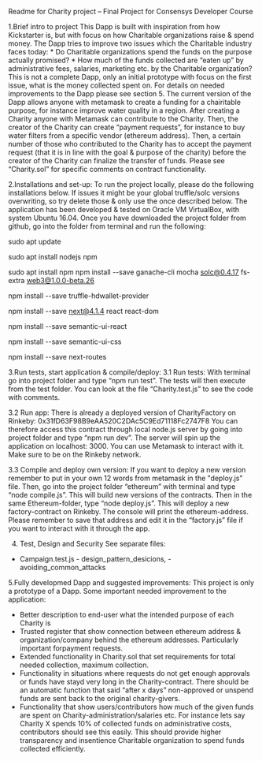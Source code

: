 Readme for Charity project – Final Project for Consensys Developer Course

1.Brief intro to project 
This Dapp is built with inspiration from how Kickstarter is, but with focus on how Charitable organizations raise & spend money. The Dapp tries to improve two issues which the Charitable industry faces today: * Do Charitable organizations spend the funds on the purpose actually promised? * How much of the funds collected are “eaten up” by administrative fees, salaries, marketing etc. by the Charitable organization? This is not a complete Dapp, only an initial prototype with focus on the first issue, what is the money collected spent on. For details on needed improvements to the Dapp please see section 5.
The current version of the Dapp allows anyone with metamask to create a funding for a chairitable purpose, for instance improve water quality in a region. After creating a Charity anyone with Metamask can contribute to the Charity. Then, the creator of the Charity can create “payment requests”, for instance to buy water filters from a specific vendor (ethereum address). Then, a certain number of those who contributed to the Charity has to accept the payment request (that it is in line with the goal & purpose of the charity) before the creator of the Charity can finalize the transfer of funds. Please see “Charity.sol” for specific comments on contract functionality.

2.Installations and set-up:
To run the project locally, please do the following installations below. If issues it might be your global truffle/solc versions overwriting, so try delete those & only use the once described below. The application has been developed & tested on Oracle VM VirtualBox, with system Ubuntu 16.04.
Once you have downloaded the project folder from github, go into the folder from terminal and run the following:

sudo apt update

sudo apt install nodejs npm

sudo apt install npm npm install --save ganache-cli mocha solc@0.4.17 fs-extra web3@1.0.0-beta.26

npm install --save truffle-hdwallet-provider

npm install --save next@4.1.4 react react-dom

npm install --save semantic-ui-react

npm install --save semantic-ui-css

npm install --save next-routes

3.Run tests, start application & compile/deploy:
3.1 Run tests: With terminal go into project folder and type “npm run test”. The tests will then execute from the test folder. You can look at the file “Charity.test.js” to see the code with comments.

3.2 Run app: There is already a deployed version of CharityFactory on Rinkeby: 0x31fD63F98B9eAA520C2DAc5C9Ed71118Fc2747F8 You can therefore access this contract through local node.js server by going into project folder and type “npm run dev”. The server will spin up the application on localhost: 3000. You can use Metamask to interact with it. Make sure to be on the Rinkeby network.

3.3 Compile and deploy own version: If you want to deploy a new version remember to put in your own 12 words from metamask in the "deploy.js" file. Then, go into the project folder “ethereum” with terminal and type “node compile.js”. This will build new versions of the contracts. Then in the same Ethereum-folder, type “node deploy.js”. This will deploy a new factory-contract on Rinkeby. The console will print the ethereum-address. Please remember to save that address and edit it in the “factory.js” file if you want to interact with it through the app.



4. Test, Design and Security See separate files:
- Campaign.test.js - design_pattern_desicions, - avoiding_common_attacks


5.Fully developmed Dapp and suggested improvements:
This project is only a prototype of a Dapp. Some important needed improvement to the application:

- Better description to end-user what the intended purpose of each Charity is
- Trusted register that show connection between ethereum address & organization/company behind the ethereum addresses. Particularly important forpayment requests.
- Extended functionality in Charity.sol that set requirements for total needed collection, maximum collection.
- Functionality in situations where requests do not get enough approvals or funds have stayd very long in the Charity-contract. There should be an automatic function that said “after x days” non-approved or unspend funds are sent back to the original charity-givers.
- Functionality that show users/contributors how much of the given funds are spent on Charity-administration/salaries etc. For instance lets say Charity X spends 10% of collected funds on administrative costs, contributors should see this easily. This should provide higher transparency and insentience Charitable organization to spend funds collected efficiently.
